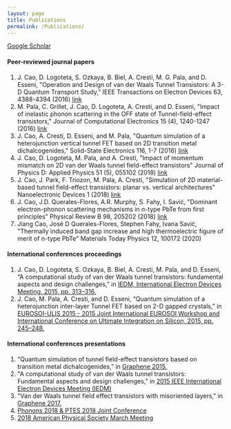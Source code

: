 ```yaml
---
layout: page
title: Publications
permalink: /Publications/
---
```



[Google Scholar](https://scholar.google.fr/citations?user=hivEzv8AAAAJ&hl=fr)

#### Peer-reviewed journal papers

1. J. Cao, D. Logoteta, S. Ozkaya, B. Biel, A. Cresti, M. G. Pala, and D. Esseni, "Operation and Design of van der Waals Tunnel Transistors: A 3-D Quantum Transport Study," IEEE Transactions on Electron Devices 63, 4388-4394 (2016) [link](http://ieeexplore.ieee.org/document/7571124/)
2. M. Pala, C. Grillet, J. Cao, D. Logoteta, A. Cresti, and D. Esseni, "Impact of inelastic phonon scattering in the OFF state of Tunnel-field-effect transistors," Journal of Computational Electronics 15 (4), 1240-1247 (2016) [link](http://link.springer.com/10.1007/s10825-016-0900-8)
3. J. Cao, A. Cresti, D. Esseni, and M. Pala, "Quantum simulation of a heterojunction vertical tunnel FET based on 2D transition metal dichalcogenides," Solid-State Electronics 116, 1-7 (2016) [link](http://www.sciencedirect.com/science/article/pii/S003811011500297X)
4. J. Cao, D. Logoteta, M. Pala, and A. Cresti, "Impact of momentum mismatch on 2D van der Waals tunnel field-effect transistors" Journal of Physics D: Applied Physics 51 (5), 055102 (2018) [link](http://iopscience.iop.org/article/10.1088/1361-6463/aaa1b6/meta)
5. J. Cao, J. Park, F. Triozon, M. Pala, A. Cresti, "Simulation of 2D material-based tunnel field-effect transistors: planar vs. vertical architectures" Nanoelectronic Devices 1 (2018) [link](https://www.openscience.fr/IMG/pdf/iste_componano18v1n4.pdf)
6. J. Cao, J.D. Querales-Flores, A.R. Murphy, S. Fahy, I. Savić, "Dominant electron-phonon scattering mechanisms in $n$-type PbTe from first principles" Physical Review B 98, 205202 (2018) [link](https://journals.aps.org/prb/abstract/10.1103/PhysRevB.98.205202)
7. Jiang Cao, José D Querales-Flores, Stephen Fahy, Ivana Savić, "Thermally induced band gap increase and high thermoelectric figure of merit of n-type PbTe" Materials Today Physics 12, 100172 (2020) 

#### International conferences proceedings
 
1. J. Cao, D. Logoteta, S. Ozkaya, B. Biel, A. Cresti, M. Pala, and D. Esseni, “A computational study of van der Waals tunnel transistors: fundamental aspects and design challenges,” in [IEDM, International Electron Devices Meeting, 2015, pp. 313–316.](http://ieeexplore.ieee.org/abstract/document/7409684/) 
3. J. Cao, M. Pala, A. Cresti, and D. Esseni, “Quantum simulation of a heterojunction inter-layer Tunnel FET based on 2-D gapped crystals,” in [EUROSOI-ULIS 2015 - 2015 Joint International EUROSOI Workshop and International Conference on Ultimate Integration on Silicon, 2015, pp. 245–248.](http://ieeexplore.ieee.org/abstract/document/7063819/)


#### International conferences presentations

1. “Quantum simulation of tunnel field-effect transistors based on transition metal dichalcogenides,” in [Graphene 2015.](https://scholar.google.fr/scholar?oi=bibs&cluster=7837911913977867377&btnI=1&hl=fr)
2. "A computational study of van der Waals tunnel transistors: Fundamental aspects and design challenges," in [2015 IEEE International Electron Devices Meeting (IEDM)](http://ieee-iedm.org/2015/)
3. "Van der Waals tunnel field effect transistors with misoriented layers," in [Graphene 2017.](http://www.grapheneconf.com/2017/)
4. [Phonons 2018 & PTES 2018 Joint Conference](http://phonons2018.csp.escience.cn/dct/page/1)
5. [2018 American Physical Society March Meeting](https://meetings.aps.org/Meeting/MAR18/Session/P29.3)
